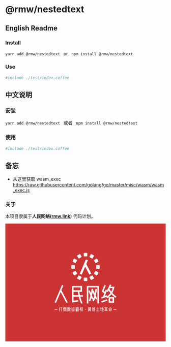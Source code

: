# @rmw/nestedtext

## English Readme

###  Install

```yarn add @rmw/nestedtext ``` or ``` npm install @rmw/nestedtext```

### Use

```coffee
#include ./test/index.coffee
```

## 中文说明

###  安装

```yarn add @rmw/nestedtext ``` 或者 ``` npm install @rmw/nestedtext```

### 使用

```coffee
#include ./test/index.coffee
```


## 备忘

* 从这里获取 wasm_exec
https://raw.githubusercontent.com/golang/go/master/misc/wasm/wasm_exec.js


### 关于

本项目隶属于**人民网络([rmw.link](//rmw.link))** 代码计划。

![人民网络](https://raw.githubusercontent.com/rmw-link/logo/master/rmw.red.bg.svg)
